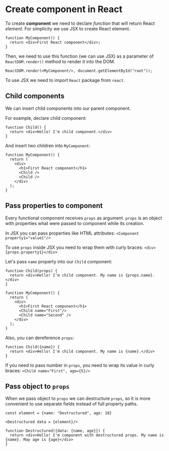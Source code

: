 # Create component in React

To create **component** we need to declare *function* that will return React *element*. For simplicity we use JSX to create React element.

```react
function MyComponent() {
  return <div>First React component</div>;
}
```

Then, we need to use this function (we can use JSX) as a parameter of `ReactDOM.render()` method to render it into the DOM.

```react
ReactDOM.render(<MyComponent/>, document.getElementById("root"));
```

To use JSX we need to import `React` package from `react`.

## Child components

We can insert child components into our parent component.

For example, declare child component:

```react
function Child() {
  return <div>Hello! I'm child component.</div>
}
```

And insert two children into `MyComponent`:

```react
function MyComponent() {
  return (
    <div>
      <h1>First React component</h1>
      <Child />
      <Child />
    </div>
  );
}
```

## Pass properties to component

Every functional component receives `props` as argument. `props` is an object with properties what were passed to component while its creation.

In JSX you can pass properties like HTML attributes: `<Component property1="value1"/>`

To use `props` inside JSX you need to wrap them with curly braces: `<div>{props.property1}</div>`

Let's pass `name` property into our `Child` component:

```react
function Child(props) {
  return <div>Hello! I'm child component. My name is {props.name}.</div>
}

function MyComponent() {
  return (
    <div>
      <h1>First React component</h1>
      <Child name="First"/>
      <Child name="Second" />
    </div>
  );
}
```

Also, you can dereference `props`:

```react
function Child({name}) {
  return <div>Hello! I'm child component. My name is {name}.</div>
}
```

If you need to pass number in `props`, you need to wrap its value in curly braces: `<Child name="First", age={5}/>`

## Pass object to `props`

When we pass object to `props` we can destructure `props`, so it is more convenient to use separate fields instead of full property paths.

```react
const element = {name: "Destructured", age: 10}
```

```react
<Destructured data = {element}/>
```

```react
function Destructured({data: {name, age}}) {
  return <div>Hello! I'm component with destructured props. My name is {name}. May age is {age}</div>
}
```


